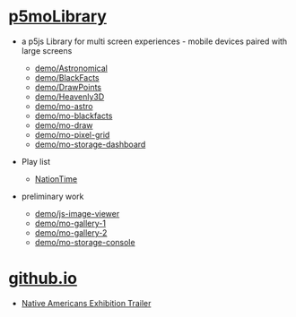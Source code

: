 # [p5moLibrary](https://github.com/molab-itp/p5moLibrary)

- a p5js Library for multi screen experiences - mobile devices paired with large screens

  - [demo/Astronomical](demo/Astronomical?v=106)
  - [demo/BlackFacts](demo/BlackFacts?v=106)
  - [demo/DrawPoints](demo/DrawPoints?v=106)
  - [demo/Heavenly3D](demo/Heavenly3D?v=106)
  - [demo/mo-astro](demo/mo-astro?v=106)
  - [demo/mo-blackfacts](demo/mo-blackfacts?v=106)
  - [demo/mo-draw](demo/mo-draw?v=106)
  - [demo/mo-pixel-grid](demo/mo-pixel-grid?v=106)
  - [demo/mo-storage-dashboard](demo/mo-storage-dashboard?v=106)

- Play list

  - [NationTime](demo/mo-blackfacts?v=106&playlist=-UtKxghWlvY&title=NationTime%20-%20ELUCID%20-%20BETAMAX)

- preliminary work

  - [demo/js-image-viewer](demo/js-image-viewer?v=106)
  - [demo/mo-gallery-1](demo/mo-gallery-1?v=106)
  - [demo/mo-gallery-2](demo/mo-gallery-2?v=106)
  - [demo/mo-storage-console](demo/mo-storage-console?v=106)

# [github.io](https://molab-itp.github.io/p5moLibrary/src?v=106)

- [Native Americans Exhibition Trailer](demo/BlackFacts?playlist=hpjNGTYvpxw)

<!--

- retired
  - [demo/mo-astro-host-0](demo/mo-astro-host-0?v=106)
  - [demo/mo-astro-host-1](demo/mo-astro-host-1?v=106)
  - [demo/mo-astro-remote-0](demo/mo-astro-remote-0?v=106)
  - [demo/mo-astro-remote-1](demo/mo-astro-remote-1?v=106)

  - [demo/mo-blackfacts-host](demo/mo-blackfacts-host?v=106)
  - [demo/mo-blackfacts-remote](demo/mo-blackfacts-remote?v=106)

# https://www.youtube.com/watch?v=hpjNGTYvpxw
# The Land Carries Our Ancestors: Contemporary Art by Native Americans Exhibition Trailer

 -->
